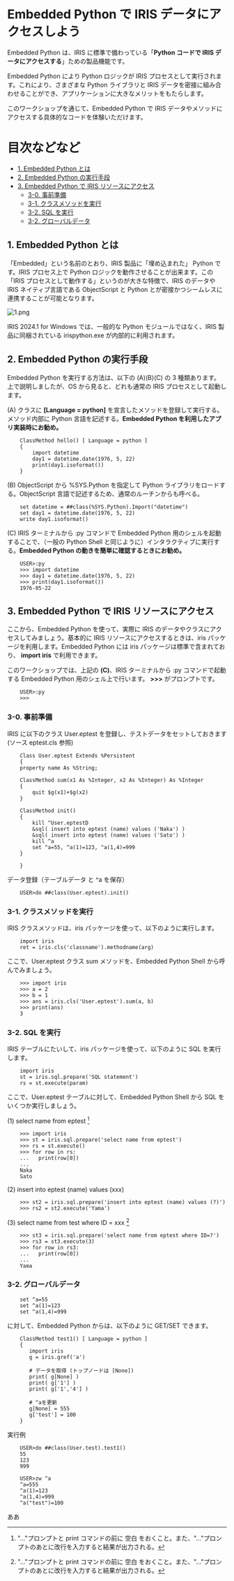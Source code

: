 # Embedded Python で IRIS データにアクセスしよう

Embedded Python は、IRIS に標準で備わっている「**Python コードで IRIS データにアクセスする**」ための製品機能です。

Embedded Python により Python ロジックが IRIS プロセスとして実行されます。これにより、さまざまな Python ライブラリと IRIS データを密接に組み合わせることができ、アプリケーションに大きなメリットをもたらします。

このワークショップを通じて、Embedded Python で IRIS データやメソッドにアクセスする具体的なコードを体験いただけます。

# 目次などなど

- [1. Embedded Python とは](#1-embedded-python-とは)
- [2. Embedded Python の実行手段](#2-embedded-python-の実行手段)
- [3. Embedded Python で IRIS リソースにアクセス](#3-embedded-python-で-iris-リソースにアクセス)
    - [3-0. 事前準備](#3-0-事前準備)   
    - [3-1. クラスメソッドを実行](#3-1-クラスメソッドを実行)
    - [3-2. SQL を実行](#3-1-sql-を実行)
    - [3-2. グローバルデータ](#3-2-グローバルデータ)
  

## 1. Embedded Python とは

「Embedded」という名前のとおり、IRIS 製品に「埋め込まれた」 Python です。IRIS プロセス上で Python ロジックを動作させることが出来ます。この「IRIS プロセスとして動作する」というのが大きな特徴で、IRIS のデータや IRIS ネイティブ言語である ObjectScript と Python とが密接かつシームレスに連携することが可能となります。

![1.png](./1.png "1.png")

IRIS 2024.1 for Windows では、一般的な Python モジュールではなく、IRIS 製品に同梱されている irispython.exe が内部的に利用されます。

## 2. Embedded Python の実行手段

Embedded Python を実行する方法は、以下の (A)(B)(C) の 3 種類あります。
上で説明しましたが、OS から見ると、どれも通常の IRIS プロセスとして起動します。

(A) クラスに **[Language = python]** を宣言したメソッドを登録して実行する。メソッド内部に Python 言語を記述する。**Embedded Python を利用したアプリ実装時にお勧め。**

        ClassMethod hello() [ Language = python ]
        {
            import datetime
            day1 = datetime.date(1976, 5, 22)
            print(day1.isoformat())
        }

(B) ObjectScript から %SYS.Python を指定して Python ライブラリをロードする。ObjectScript 言語で記述するため、通常のルーチンからも呼べる。

        set datetime = ##class(%SYS.Python).Import("datetime")
        set day1 = datetime.date(1976, 5, 22)
        write day1.isoformat()

(C) IRIS ターミナルから :py コマンドで Embedded Python 用のシェルを起動することで、（一般の Python Shell と同じように）インタラクティブに実行する。**Embedded Python の動きを簡単に確認するときにお勧め。**

        USER>:py
        >>> import datetime
        >>> day1 = datetime.date(1976, 5, 22)
        >>> print(day1.isoformat())
        1976-05-22

## 3. Embedded Python で IRIS リソースにアクセス

ここから、Embedded Python を使って、実際に IRIS のデータやクラスにアクセスしてみましょう。基本的に IRIS リソースにアクセスするときは、iris パッケージを利用します。Embedded Python には iris パッケージは標準で含まれており、 **import iris** で利用できます。

このワークショップでは、上記の **(C)**、IRIS ターミナルから :py コマンドで起動する Embedded Python 用のシェル上で行います。 **>>>** がプロンプトです。

        USER>:py
        >>>

### 3-0. 事前準備

IRIS に以下のクラス User.eptest を登録し、テストデータをセットしておきます (ソース eptest.cls 参照)

        Class User.eptest Extends %Persistent
        {        
        property name As %String;

        ClassMethod sum(x1 As %Integer, x2 As %Integer) As %Integer
        {
            quit $g(x1)+$g(x2)
        }
        
        ClassMethod init()
        {
            kill ^User.eptestD
            &sql( insert into eptest (name) values ('Naka') )
            &sql( insert into eptest (name) values ('Sato') )          
            kill ^a
            set ^a=55, ^a(1)=123, ^a(1,4)=999
        }

        }

データ登録（テーブルデータ と ^a を保存）

        USER>do ##class(User.eptest).init()

### 3-1. クラスメソッドを実行

IRIS クラスメソッドは、iris パッケージを使って、以下のように実行します。

        import iris
        ret = iris.cls('classname').methodname(arg)

ここで、User.eptest クラス sum メソッドを、Embedded Python Shell から呼んでみましょう。

        >>> import iris
        >>> a = 2
        >>> b = 1
        >>> ans = iris.cls('User.eptest').sum(a, b)
        >>> print(ans)
        3

### 3-2. SQL を実行

IRIS テーブルにたいして、iris パッケージを使って、以下のように SQL を実行します。

        import iris
        st = iris.sql.prepare('SQL statement')
        rs = st.execute(param)

ここで、User.eptest テーブルに対して、Embedded Python Shell から SQL をいくつか実行しましょう。

(1) select name from eptest [^1]

        >>> import iris
        >>> st = iris.sql.prepare('select name from eptest')
        >>> rs = st.execute()
        >>> for row in rs:
        ...   print(row[0])
        ...
        Naka
        Sato

(2) insert into eptest (name) values (xxx)

        >>> st2 = iris.sql.prepare('insert into eptest (name) values (?)')
        >>> rs2 = st2.execute('Yama')

(3) select name from test where ID = xxx  [^1]

        >>> st3 = iris.sql.prepare('select name from eptest where ID=?')
        >>> rs3 = st3.execute(3)
        >>> for row in rs3:
        ...   print(row[0])
        ...
        Yama

[^1]: "..."プロンプトと print コマンドの前に 空白 をおくこと。また、"..."プロンプトのあとに改行を入力すると結果が出力される。


### 3-2. グローバルデータ

        set ^a=55
        set ^a(1)=123
        set ^a(1,4)=999

に対して、Embedded Python からは、以下のように GET/SET できます。

        ClassMethod test1() [ Language = python ]
        {
           import iris
           g = iris.gref('a')
           
           # データを取得 (トップノードは [None])
           print( g[None] )
           print( g['1'] )
           print( g['1','4'] )
           
           # ^aを更新
           g[None] = 555
           g['test'] = 100
        }

実行例

        USER>do ##class(User.test).test1()
        55
        123
        999

        USER>zw ^a
        ^a=555
        ^a(1)=123
        ^a(1,4)=999
        ^a("test")=100        

ああ
   

